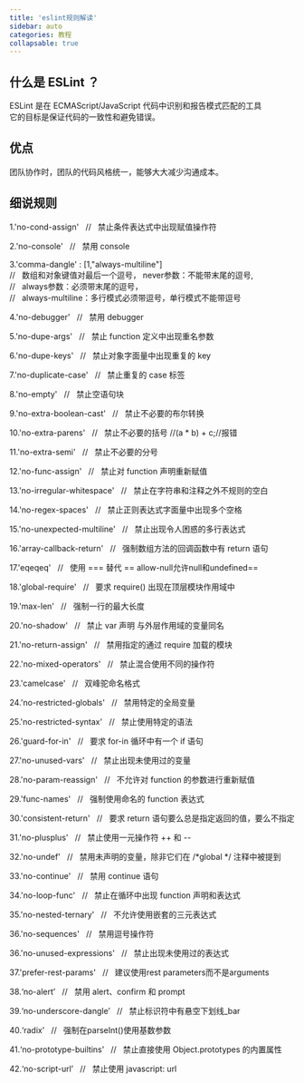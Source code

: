 ```yaml
---
title: 'eslint规则解读'
sidebar: auto
categories: 教程
collapsable: true
---
```


## 什么是 ESLint ？
  ESLint 是在 ECMAScript/JavaScript 代码中识别和报告模式匹配的工具<br/>
  它的目标是保证代码的一致性和避免错误。

## 优点
  团队协作时，团队的代码风格统一，能够大大减少沟通成本。

## 细说规则
  1.'no-cond-assign' &nbsp; // &nbsp; 禁止条件表达式中出现赋值操作符<br>

  2.'no-console' &nbsp; // &nbsp; 禁用 console<br>

  3.'comma-dangle' : [1,"always-multiline"] <br>
  // &nbsp; 数组和对象键值对最后一个逗号， never参数：不能带末尾的逗号, <br>
  // &nbsp; always参数：必须带末尾的逗号，<br>
  // &nbsp; always-multiline：多行模式必须带逗号，单行模式不能带逗号<br>

  4.'no-debugger' &nbsp; // &nbsp; 禁用 debugger<br>

  5.'no-dupe-args' &nbsp; // &nbsp; 禁止 function 定义中出现重名参数<br>

  6.'no-dupe-keys' &nbsp; // &nbsp; 禁止对象字面量中出现重复的 key<br>

  7.'no-duplicate-case' &nbsp; // &nbsp; 禁止重复的 case 标签<br>

  8.'no-empty' &nbsp; // &nbsp; 禁止空语句块

  9.'no-extra-boolean-cast' &nbsp; // &nbsp; 禁止不必要的布尔转换<br>

  10.'no-extra-parens' &nbsp; // &nbsp; 禁止不必要的括号 //(a * b) + c;//报错

  11.'no-extra-semi' &nbsp; // &nbsp; 禁止不必要的分号

  12.'no-func-assign' &nbsp; // &nbsp; 禁止对 function 声明重新赋值

  13.'no-irregular-whitespace' &nbsp; // &nbsp; 禁止在字符串和注释之外不规则的空白

  14.'no-regex-spaces' &nbsp; // &nbsp; 禁止正则表达式字面量中出现多个空格

  15.'no-unexpected-multiline' &nbsp; // &nbsp; 禁止出现令人困惑的多行表达式

  16.'array-callback-return' &nbsp; // &nbsp; 强制数组方法的回调函数中有 return 语句

  17.'eqeqeq' &nbsp; // &nbsp; 使用 === 替代 == allow-null允许null和undefined==

  18.'global-require'  &nbsp; // &nbsp; 要求 require() 出现在顶层模块作用域中

  19.'max-len'  &nbsp; // &nbsp; 强制一行的最大长度

  20.'no-shadow'  &nbsp; // &nbsp; 禁止 var 声明 与外层作用域的变量同名

  21.'no-return-assign'  &nbsp; // &nbsp; 禁用指定的通过 require 加载的模块

  22.'no-mixed-operators'  &nbsp; // &nbsp; 禁止混合使用不同的操作符

  23.'camelcase'  &nbsp; // &nbsp; 双峰驼命名格式

  24.'no-restricted-globals'  &nbsp; // &nbsp; 禁用特定的全局变量

  25.'no-restricted-syntax'  &nbsp; // &nbsp; 禁止使用特定的语法

  26.'guard-for-in'  &nbsp; // &nbsp; 要求 for-in 循环中有一个 if 语句

  27.'no-unused-vars'   &nbsp; // &nbsp; 禁止出现未使用过的变量

  28.'no-param-reassign'   &nbsp; // &nbsp; 不允许对 function 的参数进行重新赋值

  29.'func-names' &nbsp; // &nbsp; 强制使用命名的 function 表达式

  30.'consistent-return' &nbsp; // &nbsp; 要求 return 语句要么总是指定返回的值，要么不指定

  31.'no-plusplus' &nbsp; // &nbsp; 禁止使用一元操作符 ++ 和 --

  32.'no-undef' &nbsp; // &nbsp; 禁用未声明的变量，除非它们在 /*global */ 注释中被提到

  33.'no-continue' &nbsp; // &nbsp; 禁用 continue 语句

  34.'no-loop-func' &nbsp; // &nbsp; 禁止在循环中出现 function 声明和表达式

  35.'no-nested-ternary' &nbsp; // &nbsp; 不允许使用嵌套的三元表达式

  36.'no-sequences' &nbsp; // &nbsp; 禁用逗号操作符

  36.'no-unused-expressions'  &nbsp; // &nbsp; 禁止出现未使用过的表达式

  37.'prefer-rest-params'   &nbsp; // &nbsp; 建议使用rest parameters而不是arguments

  38.‘no-alert’   &nbsp; // &nbsp; 禁用 alert、confirm 和 prompt

  39.‘no-underscore-dangle’   &nbsp; // &nbsp; 禁止标识符中有悬空下划线_bar

  40.‘radix’   &nbsp; // &nbsp; 强制在parseInt()使用基数参数

  41.‘no-prototype-builtins’  &nbsp; // &nbsp; 禁止直接使用 Object.prototypes 的内置属性

  42.‘no-script-url’  &nbsp; // &nbsp; 禁止使用 javascript: url




